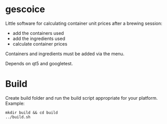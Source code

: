 # gescoice

Little software for calculating container unit prices after a brewing session:
* add the containers used
* add the ingredients used
* calculate container prices

Containers and ingredients must be added via the menu.

Depends on qt5 and googletest.

# Build
Create build folder and run the build script appropriate for your platform. Example:
```
mkdir build && cd build
../build.sh
```
